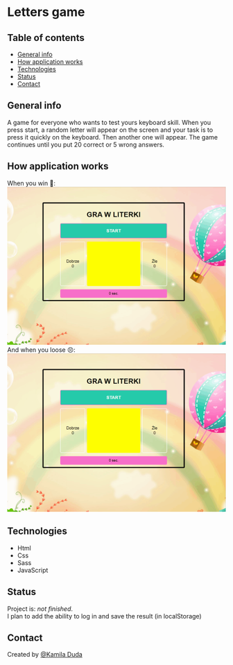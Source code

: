 # Letters game

## Table of contents

- [General info](#general-info)
- [How application works](#how-application-works)
- [Technologies](#technologies)
- [Status](#status)
- [Contact](#contact)

## General info

A game for everyone who wants to test yours keyboard skill. When you press start, a random letter will appear on the screen and your task is to press it quickly on the keyboard. Then another one will appear. The game continues until you put 20 correct or 5 wrong answers.

## How application works

When you win 👏:
![gif of the application works](https://github.com/kamila-duda/letters_game/blob/master/win.gif?raw=true)
And when you loose 😣:
![gif of the application works](https://github.com/kamila-duda/letters_game/blob/master/loose.gif?raw=true)

## Technologies

- Html
- Css
- Sass
- JavaScript

## Status

Project is: _not finished_.\
I plan to add the ability to log in and save the result (in localStorage)

## Contact

Created by [@Kamila Duda](https://github.com/kamila-duda)
